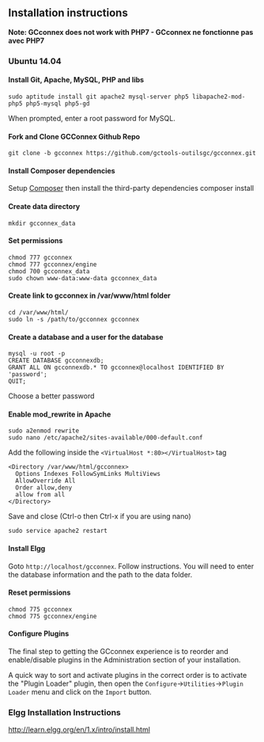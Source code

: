 ## Installation instructions
**Note: GCconnex does not work with PHP7 - GCconnex ne fonctionne pas avec PHP7**

### Ubuntu 14.04
#### Install Git, Apache, MySQL, PHP and libs
    sudo aptitude install git apache2 mysql-server php5 libapache2-mod-php5 php5-mysql php5-gd
When prompted, enter a root password for MySQL.

#### Fork and Clone GCConnex Github Repo
    git clone -b gcconnex https://github.com/gctools-outilsgc/gcconnex.git

#### Install Composer dependencies
Setup [Composer](https://getcomposer.org/download/) then install the third-party dependencies
    composer install

#### Create data directory
    mkdir gcconnex_data

#### Set permissions
    chmod 777 gcconnex
    chmod 777 gcconnex/engine
    chmod 700 gcconnex_data
    sudo chown www-data:www-data gcconnex_data

#### Create link to gcconnex in /var/www/html folder
    cd /var/www/html/
    sudo ln -s /path/to/gcconnex gcconnex

#### Create a database and a user for the database
    mysql -u root -p
    CREATE DATABASE gcconnexdb;
    GRANT ALL ON gcconnexdb.* TO gcconnex@localhost IDENTIFIED BY 'password';
    QUIT;
Choose a better password

#### Enable mod_rewrite in Apache
    sudo a2enmod rewrite
    sudo nano /etc/apache2/sites-available/000-default.conf

Add the following inside the ```<VirtualHost *:80></VirtualHost>``` tag
```
<Directory /var/www/html/gcconnex>
  Options Indexes FollowSymLinks MultiViews
  AllowOverride All
  Order allow,deny
  allow from all
</Directory>
```

Save and close (Ctrl-o then Ctrl-x if you are using nano)

    sudo service apache2 restart

#### Install Elgg
Goto ```http://localhost/gcconnex```.  Follow instructions.  You will need to enter the database information and the path to the data folder.

#### Reset permissions
    chmod 775 gcconnex
    chmod 775 gcconnex/engine

#### Configure Plugins
The final step to getting the GCconnex experience is to reorder and
enable/disable plugins in the Administration section of your installation.

A quick way to sort and activate plugins in the correct order is to activate
the "Plugin Loader" plugin, then open the
`Configure`->`Utilities`->`Plugin Loader` menu and click on the `Import`
button.

### Elgg Installation Instructions
http://learn.elgg.org/en/1.x/intro/install.html
